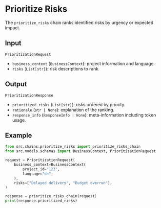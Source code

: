 # Prioritize Risks

The `prioritize_risks` chain ranks identified risks by urgency or expected impact.

## Input

`PrioritizationRequest`
- `business_context` (`BusinessContext`): project information and language.
- `risks` (`List[str]`): risk descriptions to rank.

## Output

`PrioritizationResponse`
- `prioritized_risks` (`List[str]`): risks ordered by priority.
- `rationale` (`str | None`): explanation of the ranking.
- `response_info` (`ResponseInfo | None`): meta-information including token usage.

## Example

```python
from src.chains.prioritize_risks import prioritize_risks_chain
from src.models.schemas import BusinessContext, PrioritizationRequest

request = PrioritizationRequest(
    business_context=BusinessContext(
        project_id="123",
        language="de",
    ),
    risks=["Delayed delivery", "Budget overrun"],
)

response = prioritize_risks_chain(request)
print(response.prioritized_risks)
```
